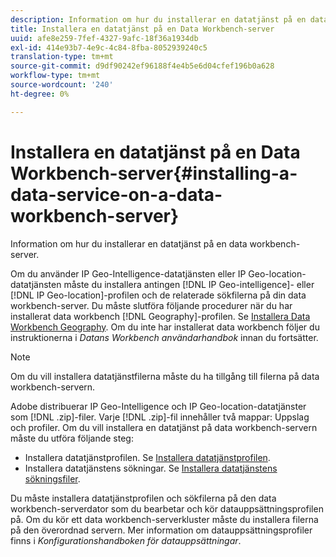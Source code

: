 ```yaml
---
description: Information om hur du installerar en datatjänst på en data workbench-server.
title: Installera en datatjänst på en Data Workbench-server
uuid: afe8e259-7fef-4327-9afc-18f36a1934db
exl-id: 414e93b7-4e9c-4c84-8fba-8052939240c5
translation-type: tm+mt
source-git-commit: d9df90242ef96188f4e4b5e6d04cfef196b0a628
workflow-type: tm+mt
source-wordcount: '240'
ht-degree: 0%

---
```


# Installera en datatjänst på en Data Workbench-server{#installing-a-data-service-on-a-data-workbench-server}

Information om hur du installerar en datatjänst på en data workbench-server.

Om du använder IP Geo-Intelligence-datatjänsten eller IP Geo-location-datatjänsten måste du installera antingen [!DNL IP Geo-intelligence]- eller [!DNL IP Geo-location]-profilen och de relaterade sökfilerna på din data workbench-server. Du måste slutföra följande procedurer när du har installerat data workbench [!DNL Geography]-profilen. Se [Installera Data Workbench Geography](../../../../home/c-geo-oview/c-inst-geo/c-inst-geo.md). Om du inte har installerat data workbench följer du instruktionerna i *Datans Workbench användarhandbok* innan du fortsätter.

>[!NOTE]
>
>Om du vill installera datatjänstfilerna måste du ha tillgång till filerna på data workbench-servern.

Adobe distribuerar IP Geo-Intelligence och IP Geo-location-datatjänster som [!DNL .zip]-filer. Varje [!DNL .zip]-fil innehåller två mappar: Uppslag och profiler. Om du vill installera en datatjänst på data workbench-servern måste du utföra följande steg:

* Installera datatjänstprofilen. Se [Installera datatjänstprofilen](../../../../home/c-geo-oview/c-wk-data-svcs/c-install-data-svc/c-inst-data-svc-prof.md).
* Installera datatjänstens sökningar. Se [Installera datatjänstens sökningsfiler](../../../../home/c-geo-oview/c-wk-data-svcs/c-install-data-svc/t-inst-data-svc-lkp-files.md).

Du måste installera datatjänstprofilen och sökfilerna på den data workbench-serverdator som du bearbetar och kör datauppsättningsprofilen på. Om du kör ett data workbench-serverkluster måste du installera filerna på den överordnad servern. Mer information om datauppsättningsprofiler finns i *Konfigurationshandboken för datauppsättningar*.
